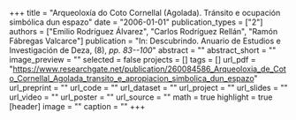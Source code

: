 +++
title = "Arqueoloxía do Coto Cornellal (Agolada). Tránsito e ocupación simbólica dun espazo"
date = "2006-01-01"
publication_types = ["2"]
authors = ["Emilio Rodríguez Álvarez", "Carlos Rodríguez Rellán", "Ramón Fábregas Valcarce"]
publication = "In: Descubrindo. Anuario de Estudios e Investigación de Deza, (8), _pp. 83--100_"
abstract = ""
abstract_short = ""
image_preview = ""
selected = false
projects = []
tags = []
url_pdf = "https://www.researchgate.net/publication/260084586_Arqueoloxia_de_Coto_Cornellal_Agolada_transito_e_apropiacion_simbolica_dun_espazo"
url_preprint = ""
url_code = ""
url_dataset = ""
url_project = ""
url_slides = ""
url_video = ""
url_poster = ""
url_source = ""
math = true
highlight = true
[header]
image = ""
caption = ""
+++
